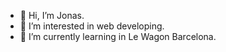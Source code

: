 - 👋 Hi, I’m Jonas.
- 👀 I’m interested in web developing.
- 🌱 I’m currently learning in Le Wagon Barcelona.

